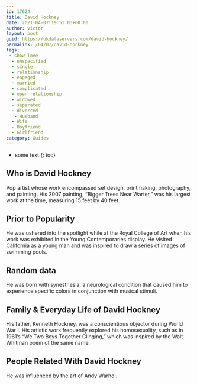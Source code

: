 ```yaml
---
id: 17624
title: David Hockney
date: 2021-04-07T19:51:03+00:00
author: victor
layout: post
guid: https://ukdataservers.com/david-hockney/
permalink: /04/07/david-hockney
tags:
 - show love
  - unspecified
  - single
  - relationship
  - engaged
  - married
  - complicated
  - open relationship
  - widowed
  - separated
  - divorced
   - Husband
  - Wife
  - Boyfriend
  - Girlfriend
category: Guides
---
```


* some text
{: toc}


## Who is David Hockney



Pop artist whose work encompassed set design, printmaking, photography, and painting. His 2007 painting, &#8220;Bigger Trees Near Warter,&#8221; was his largest work at the time, measuring 15 feet by 40 feet.

                
                
                
## Prior to Popularity



He was ushered into the spotlight while at the Royal College of Art when his work was exhibited in the Young Contemporaries display. He visited California as a young man and was inspired to draw a series of images of swimming pools.

                
                
                
## Random data



He was born with synesthesia, a neurological condition that caused him to experience specific colors in conjunction with musical stimuli.

                
                
                
## Family & Everyday Life of David Hockney



His father, Kenneth Hockney, was a conscientious objector during World War I. His artistic work frequently explored his homosexuality, such as in 1961&#8217;s &#8220;We Two Boys Together Clinging,&#8221; which was inspired by the Walt Whitman poem of the same name.

                
                
                
## People Related With David Hockney



He was influenced by the art of Andy Warhol.

                
              
            
          
          
          